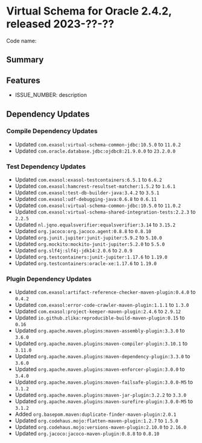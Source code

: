 # Virtual Schema for Oracle 2.4.2, released 2023-??-??

Code name:

## Summary

## Features

* ISSUE_NUMBER: description

## Dependency Updates

### Compile Dependency Updates

* Updated `com.exasol:virtual-schema-common-jdbc:10.5.0` to `11.0.2`
* Updated `com.oracle.database.jdbc:ojdbc8:21.9.0.0` to `23.2.0.0`

### Test Dependency Updates

* Updated `com.exasol:exasol-testcontainers:6.5.1` to `6.6.2`
* Updated `com.exasol:hamcrest-resultset-matcher:1.5.2` to `1.6.1`
* Updated `com.exasol:test-db-builder-java:3.4.2` to `3.5.1`
* Updated `com.exasol:udf-debugging-java:0.6.8` to `0.6.11`
* Updated `com.exasol:virtual-schema-common-jdbc:10.5.0` to `11.0.2`
* Updated `com.exasol:virtual-schema-shared-integration-tests:2.2.3` to `2.2.5`
* Updated `nl.jqno.equalsverifier:equalsverifier:3.14` to `3.15.2`
* Updated `org.jacoco:org.jacoco.agent:0.8.8` to `0.8.10`
* Updated `org.junit.jupiter:junit-jupiter:5.9.2` to `5.10.0`
* Updated `org.mockito:mockito-junit-jupiter:5.2.0` to `5.5.0`
* Updated `org.slf4j:slf4j-jdk14:2.0.6` to `2.0.9`
* Updated `org.testcontainers:junit-jupiter:1.17.6` to `1.19.0`
* Updated `org.testcontainers:oracle-xe:1.17.6` to `1.19.0`

### Plugin Dependency Updates

* Updated `com.exasol:artifact-reference-checker-maven-plugin:0.4.0` to `0.4.2`
* Updated `com.exasol:error-code-crawler-maven-plugin:1.1.1` to `1.3.0`
* Updated `com.exasol:project-keeper-maven-plugin:2.4.6` to `2.9.12`
* Updated `io.github.zlika:reproducible-build-maven-plugin:0.15` to `0.16`
* Updated `org.apache.maven.plugins:maven-assembly-plugin:3.3.0` to `3.6.0`
* Updated `org.apache.maven.plugins:maven-compiler-plugin:3.10.1` to `3.11.0`
* Updated `org.apache.maven.plugins:maven-dependency-plugin:3.3.0` to `3.6.0`
* Updated `org.apache.maven.plugins:maven-enforcer-plugin:3.0.0` to `3.4.0`
* Updated `org.apache.maven.plugins:maven-failsafe-plugin:3.0.0-M5` to `3.1.2`
* Updated `org.apache.maven.plugins:maven-jar-plugin:3.2.2` to `3.3.0`
* Updated `org.apache.maven.plugins:maven-surefire-plugin:3.0.0-M5` to `3.1.2`
* Added `org.basepom.maven:duplicate-finder-maven-plugin:2.0.1`
* Updated `org.codehaus.mojo:flatten-maven-plugin:1.2.7` to `1.5.0`
* Updated `org.codehaus.mojo:versions-maven-plugin:2.10.0` to `2.16.0`
* Updated `org.jacoco:jacoco-maven-plugin:0.8.8` to `0.8.10`

